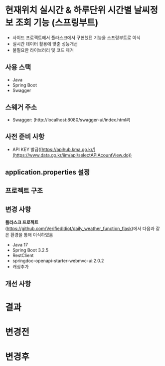 # 현재위치 실시간 & 하루단위 시간별 날씨정보 조회 기능 (스프링부트)
- 사이드 프로젝트에서 플라스크에서 구현했던 기능을 스프링부트로 이식
- 실시간 데이터 활용에 맞춘 성능개선
- 불필요한 라이브러리 및 코드 제거
 
## 사용 스택
- Java
- Spring Boot
- Swagger

## 스웨거 주소
- Swagger: (http://localhost:8080/swagger-ui/index.html#)

## 사전 준비 사항 
- API KEY 발급([https://apihub.kma.go.kr/](https://www.data.go.kr/iim/api/selectAPIAcountView.do)) 

## application.properties 설정


## 프로젝트 구조

 
## 변경 사항
**플라스크 프로젝트**(https://github.com/VerifiedIdiot/daily_weather_function_flask)에서 다음과 같은 환경을 통해 이식하였음
- Java 17
- Spring Boot 3.2.5
- RestClient 
- springdoc-openapi-starter-webmvc-ui:2.0.2
- 캐싱추가

## 개선 사항


# 결과 

# 변경전 


# 변경후 






